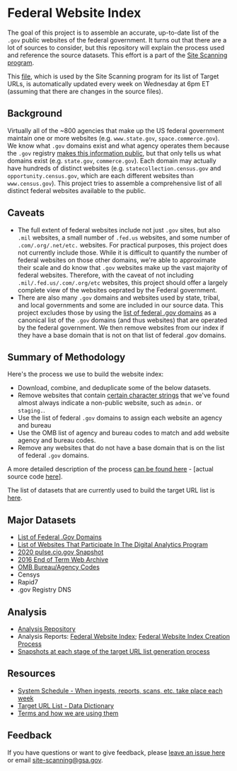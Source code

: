 # Federal Website Index

The goal of this project is to assemble an accurate, up-to-date list of the `.gov` public websites of the federal government.  It turns out that there are a lot of sources to consider, but this repository will explain the process used and reference the source datasets. This effort is a part of the [Site Scanning program](https://digital.gov/site-scanning).    

This [file](https://github.com/GSA/federal-website-index/blob/main/data/site-scanning-target-url-list.csv), which is used by the Site Scanning program for its list of Target URLs, is automatically updated every week on Wednesday at 6pm ET (assuming that there are changes in the source files).  

## Background

Virtually all of the ~800 agencies that make up the US federal government maintain one or more websites (e.g. `www.state.gov`, `space.commerce.gov`). We know what `.gov` domains exist and what agency operates them because the `.gov` registry [makes this information public](https://github.com/cisagov/dotgov-data/blob/main/current-federal.csv), but that only tells us what domains exist (e.g. `state.gov`, `commerce.gov`). Each domain may actually have hundreds of distinct websites (e.g. `statecollection.census.gov` and `opportunity.census.gov`, which are each different websites than `www.census.gov`). This project tries to assemble a comprehensive list of all distinct federal websites available to the public.  


## Caveats
 
* The full extent of federal websites include not just `.gov` sites, but also `.mil` websites, a small number of `.fed.us` websites, and some number of `.com/.org/.net/etc.` websites. For practical purposes, this project does not currently include those. While it is difficult to quantify the number of federal websites on those other domains, we're able to approximate their scale and do know that `.gov` websites make up the vast majority of federal websites. Therefore, with the caveat of not including `.mil/.fed.us/.com/.org/etc` websites, this project should offer a largely complete view of the websites oeprated by the Federal government. 
* There are also many `.gov` domains and websites used by state, tribal, and local governments and some are included in our source data. This project excludes those by using the [list of federal .gov domains](https://github.com/cisagov/dotgov-data/blob/main/current-federal.csv) as a canonical list of the `.gov` domains (and thus websites) that are operated by the federal government.  We then remove websites from our index if they have a base domain that is not on that list of federal .gov domains.  

## Summary of Methodology

Here's the process we use to build the website index: 
* Download, combine, and deduplicate some of the below datasets.
* Remove websites that contain [certain character strings](https://github.com/GSA/federal-website-index/blob/main/criteria/ignore-list.csv) that we've found almost always indicate a non-public website, such as `admin.` or `staging.`.
* Use the list of federal `.gov` domains to assign each website an agency and bureau
* Use the OMB list of agency and bureau codes to match and add website agency and bureau codes.  
* Remove any websites that do not have a base domain that is on the list of federal `.gov` domains.


A more detailed description of the process [can be found here](https://github.com/GSA/federal-website-index/blob/main/process/index-creation.md) - [actual source code [here](https://github.com/GSA/federal-website-index/blob/main/builder/main.py)].  

The list of datasets that are currently used to build the target URL list is [here](https://github.com/GSA/federal-website-index/blob/638457d7c486a1337a8ebb624da9b4912e8a1b4c/builder/config.py).  

## Major Datasets

* [List of Federal .Gov Domains](https://github.com/GSA/federal-website-index/blob/main/source-data/dotgov-registry-federal.md) 
* [List of Websites That Participate In The Digital Analytics Program](https://github.com/GSA/federal-website-index/blob/main/source-data/dap.md) 
* [2020 pulse.cio.gov Snapshot](https://github.com/GSA/federal-website-index/blob/main/source-data/pulse-snapshot.md)
* [2016 End of Term Web Archive](https://github.com/GSA/federal-website-index/blob/main/source-data/eot2016.md)
* [OMB Bureau/Agency Codes](https://github.com/GSA/federal-website-index/blob/main/source-data/omb-codes.md)
* Censys 
* Rapid7
* .gov Registry DNS

## Analysis
* [Analysis Repository](https://github.com/GSA/site-scanning-analysis/tree/main/reports)
* Analysis Reports: [Federal Website Index](https://github.com/GSA/site-scanning-analysis/blob/main/reports/target-URL-list.csv); [Federal Website Index Creation Process](https://github.com/GSA/federal-website-index/blob/main/data/site-scanning-target-url-list-analysis.csv)
* [Snapshots at each stage of the target URL list generation process](https://github.com/GSA/federal-website-index/tree/main/data/snapshots#readme)

## Resources
* [System Schedule - When ingests, reports, scans, etc. take place each week](https://github.com/GSA/site-scanning-documentation/blob/main/pages/schedule.md)
* [Target URL List - Data Dictionary](https://github.com/GSA/site-scanning-documentation/blob/main/data/Target_URL_List_Data_Dictionary.csv)
* [Terms and how we are using them](https://github.com/GSA/site-scanning-documentation/blob/main/pages/terms.md)


## Feedback

If you have questions or want to give feedback, please [leave an issue here](https://github.com/GSA/federal-website-index/issues) or email site-scanning@gsa.gov.  
